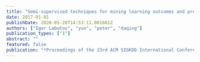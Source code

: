 ```yaml
---
title: "Semi-supervised techniques for mining learning outcomes and prerequisites"
date: 2017-01-01
publishDate: 2020-05-20T14:53:11.001661Z
authors: ["Igor Labutov", "yun", "peter", "daqing"]
publication_types: ["1"]
abstract: ""
featured: false
publication: "*Proceedings of the 23rd ACM SIGKDD International Conference on Knowledge Discovery and Data Mining*"
---
```


